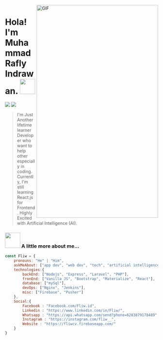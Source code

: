 <img align="right" alt="GIF" src="https://media.giphy.com/media/11ZSwQNWba4YF2/giphy.gif" width="400" height="700"/>

# Hola! I'm Muhammad Rafly Indrawan. <img src="https://media.giphy.com/media/mGcNjsfWAjY5AEZNw6/giphy.gif" width="50">

[![](https://img.shields.io/badge/Email-Fliw@DigitalKode.com-red)](mailto:fliw@digitalkode.com)
[![](https://img.shields.io/badge/Age-19-green)](mailto:fliw@digitalkode.com)
> I'm Just Another lifetime learner Developer who want to help other especially in coding.
> Currently, I'm still learning React.js for Frontend.
> Highly Excited with Artificial Intelligence (AI).

### <img src="https://media.giphy.com/media/VgCDAzcKvsR6OM0uWg/giphy.gif" width="50"> A little more about me...  
```javascript
const Fliw = {
    pronouns: "He" | "Him",
    askMeAbout: ["app dev", "web dev", "tech", "artificial intelligence"],
    technologies:{
        backEnd: ["Nodejs", "Express", "Laravel", "PHP"],
        fronEnd: ["Vanilla JS", "Bootstrap", "Materialize", "React"],
        database: ["mySql"],
        devOps: ["Nginx", "Jenkins"],
        misc: ["Firebase", "Pusher"]
    },
    Social:{
        Facebook : "Facebook.com/Fliw.id",
        Linkedin : "https://www.linkedin.com/in/Fliw/",
        Whatsapp : "https://api.whatsapp.com/send?phone=6283879178489",
        Instagram : "https://instagram.com/fliw__",
        Website : "https://fliwcv.firebaseapp.com/"
    }
}
```
